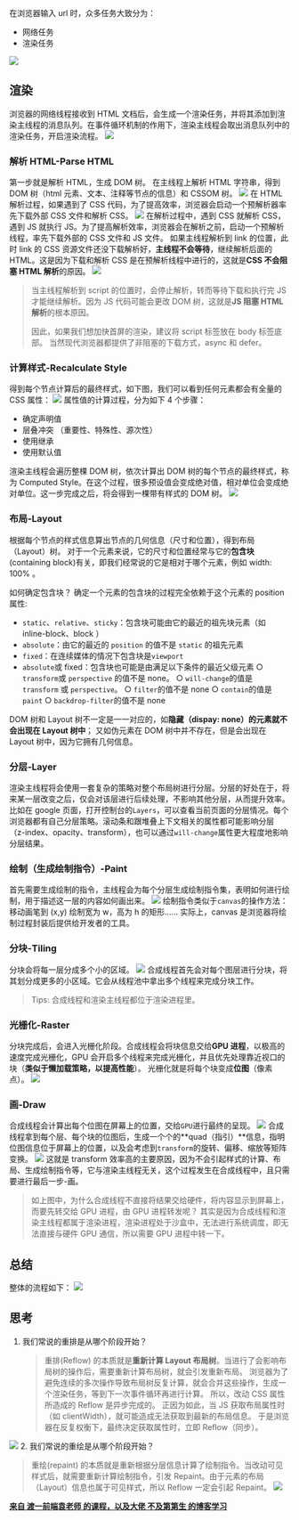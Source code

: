 ﻿在浏览器输入 url 时，众多任务大致分为：

- 网络任务
- 渲染任务

<img src="/img/Browser/1.jpg" style="max-width: 100%;">

## 渲染

浏览器的网络线程接收到 HTML 文档后，会生成一个渲染任务，并将其添加到渲染主线程的消息队列。在事件循环机制的作用下，渲染主线程会取出消息队列中的渲染任务，开启渲染流程。
<img src="/img/Browser/640.png" style="max-width: 100%;">

### 解析 HTML-Parse HTML

第一步就是解析 HTML，生成 DOM 树。
在主线程上解析 HTML 字符串，得到 DOM 树（html 元素、文本、注释等节点的信息）和 CSSOM 树。
<img src="/img/Browser/641.png" style="max-width: 100%;">
在 HTML 解析过程，如果遇到了 CSS 代码，为了提高效率，浏览器会启动一个预解析器率先下载外部 CSS 文件和解析 CSS。
<img src="/img/Browser/642.png" style="max-width: 100%;">
在解析过程中，遇到 CSS 就解析 CSS，遇到 JS 就执行 JS。为了提高解析效率，浏览器会在解析之前，启动一个预解析线程，率先下载外部的 CSS 文件和 JS 文件。
如果主线程解析到 link 的位置，此时 link 的 CSS 资源文件还没下载解析好，**主线程不会等待**，继续解析后面的 HTML。这是因为下载和解析 CSS 是在预解析线程中进行的，这就是**CSS 不会阻塞 HTML 解析**的原因。
<img src="/img/Browser/644.png" style="max-width: 100%;">

> 当主线程解析到 script 的位置时，会停止解析，转而等待下载和执行完 JS 才能继续解析。因为 JS 代码可能会更改 DOM 树，这就是**JS 阻塞 HTML 解析**的根本原因。
>
> 因此，如果我们想加快首屏的渲染，建议将 script 标签放在 body 标签底部。
> 当然现代浏览器都提供了非阻塞的下载方式，async 和 defer。

### 计算样式-Recalculate Style

得到每个节点计算后的最终样式，如下图，我们可以看到任何元素都会有全量的 CSS 属性：
<img src="/img/Browser/645.png" style="max-width: 100%;">
属性值的计算过程，分为如下 4 个步骤：

- 确定声明值
- 层叠冲突 （重要性、特殊性、源次性）
- 使用继承
- 使用默认值

渲染主线程会遍历整棵 DOM 树，依次计算出 DOM 树的每个节点的最终样式，称为 Computed Style。在这个过程，很多预设值会变成绝对值，相对单位会变成绝对单位。这一步完成之后，将会得到一棵带有样式的 DOM 树。
<img src="/img/Browser/646.png" style="max-width: 100%;">

### 布局-Layout

根据每个节点的样式信息算出节点的几何信息（尺寸和位置），得到布局（Layout）树。
对于一个元素来说，它的尺寸和位置经常与它的**包含块**(containing block)有关，即我们经常说的它是相对于哪个元素，例如 width: 100% 。

如何确定包含块？
确定一个元素的包含块的过程完全依赖于这个元素的 position 属性:

- `static`、`relative`、`sticky`：包含块可能由它的最近的祖先块元素（如 inline-block、block ）
- `absolute`：由它的最近的 `position` 的值不是 `static` 的祖先元素
- `fixed`：在连续媒体的情况下包含块是`viewport`
- `absolute`或 fixed：包含块也可能是由满足以下条件的最近父级元素
  ○ `transform`或 `perspective` 的值不是 none。
  ○ `will-change`的值是 `transform` 或 `perspective`。
  ○ `filter`的值不是 none
  ○ `contain`的值是 `paint`
  ○ `backdrop-filter`的值不是 none

DOM 树和 Layout 树不一定是一一对应的，如**隐藏（dispay: none）的元素就不会出现在 Layout 树中**；
又如伪元素在 DOM 树中并不存在，但是会出现在 Layout 树中，因为它拥有几何信息。

### 分层-Layer

渲染主线程将会使用一套复杂的策略对整个布局树进行分层。分层的好处在于，将来某一层改变之后，仅会对该层进行后续处理，不影响其他分层，从而提升效率。
比如在 google 页面，打开控制台的`Layers`，可以查看当前页面的分层情况。每个浏览器都有自己分层策略。滚动条和跟堆叠上下文相关的属性都可能影响分层（z-index、opacity、transform），也可以通过`will-change`属性更大程度地影响分层结果。

### 绘制（生成绘制指令）-Paint

首先需要生成绘制的指令，主线程会为每个分层生成绘制指令集，表明如何进行绘制，用于描述这一层的内容如何画出来。
<img src="/img/Browser/647.png" style="max-width: 100%;">
绘制指令类似于`canvas`的操作方法：
移动画笔到 (x,y) 绘制宽为 w，高为 h 的矩形......
实际上，canvas 是浏览器将绘制过程封装后提供给开发者的工具。

### 分块-Tiling

分块会将每一层分成多个小的区域。
<img src="/img/Browser/648.png" style="max-width: 100%;">
合成线程首先会对每个图层进行分块，将其划分成更多的小区域。它会从线程池中拿出多个线程来完成分块工作。

> Tips: 合成线程和渲染主线程都位于渲染进程里。

### 光栅化-Raster

分块完成后，会进入光栅化阶段。合成线程会将块信息交给**GPU 进程**，以极高的速度完成光栅化，GPU 会开启多个线程来完成光栅化，并且优先处理靠近视口的块（**类似于懒加载策略，以提高性能**）。
光栅化就是将每个块变成**位图**（像素点）。
<img src="/img/Browser/649.png" style="max-width: 100%;">

### 画-Draw

合成线程会计算出每个位图在屏幕上的位置，交给`GPU`进行最终的呈现。
<img src="/img/Browser/650.png" style="max-width: 100%;">
合成线程拿到每个层、每个块的位图后，生成一个个的**quad（指引）**信息，指明位图信息位于屏幕上的位置，以及会考虑到`transform`的旋转、偏移、缩放等矩阵变换。
<img src="/img/Browser/651.png" style="max-width: 100%;">
这就是 transform 效率高的主要原因，因为不会引起样式的计算、布局、生成绘制指令等，它与渲染主线程无关，这个过程发生在合成线程中，且只需要进行最后一步-画。

> 如上图中，为什么合成线程不直接将结果交给硬件，将内容显示到屏幕上，而要先转交给 GPU 进程，由 GPU 进程转发呢？
> 其实是因为合成线程和渲染主线程都属于渲染进程，渲染进程处于沙盒中，无法进行系统调度，即无法直接与硬件 GPU 通信，所以需要 GPU 进程中转一下。

## 总结

整体的流程如下：
<img src="/img/Browser/4.jpg" style="max-width: 100%;">

## 思考

1. 我们常说的重排是从哪个阶段开始？
   > 重排(Reflow) 的本质就是**重新计算 Layout 布局树**。当进行了会影响布局树的操作后，需要重新计算布局树，就会引发重新布局。
   > 浏览器为了避免连续的多次操作导致布局树反复计算，就会合并这些操作，生成一个渲染任务，等到下一次事件循环再进行计算。
   > 所以，改动 CSS 属性所造成的 Reflow 是异步完成的。 正因为如此，当 JS 获取布局属性时（如 clientWidth），就可能造成无法获取到最新的布局信息。 于是浏览器在反复权衡下，最终决定获取属性时，立即 Reflow（同步）。

<img src="/img/Browser/652.png" style="max-width: 100%;">  
2. 我们常说的重绘是从哪个阶段开始？

> 重绘(repaint) 的本质就是重新根据分层信息计算了绘制指令。当改动可见样式后，就需要重新计算绘制指令，引发 Repaint。由于元素的布局（Layout）信息也属于可见样式，所以 Reflow 一定会引起 Repaint。
> <img src="/img/Browser/653.png" style="max-width: 100%;">

[**来自 渡一前端袁老师 的课程，以及大佬 不及第第生 的博客学习**](https://mp.weixin.qq.com/s?__biz=MzU5NTQ5NzgzOA==&mid=2247484931&idx=1&sn=f34a1dab43add21cb6a826ee6f24cbeb&chksm=fe704002c907c9146cfe806eae76fccbd142afe06f3df3ff0cfa25ca764d3013a29fa57b0e0a&token=130384933&lang=zh_CN#rd)
